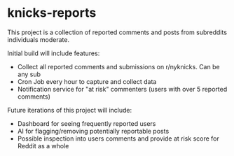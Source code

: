 # knicks-reports

This project is a collection of reported comments and posts from subreddits individuals moderate.

Initial build will include features:

- Collect all reported comments and submissions on r/nyknicks. Can be any sub
- Cron Job every hour to capture and collect data
- Notification service for "at risk" commenters (users with over 5 reported comments)

Future iterations of this project will include:

- Dashboard for seeing frequently reported users
- AI for flagging/removing potentially reportable posts
- Possible inspection into users comments and provide at risk score for Reddit as a whole
